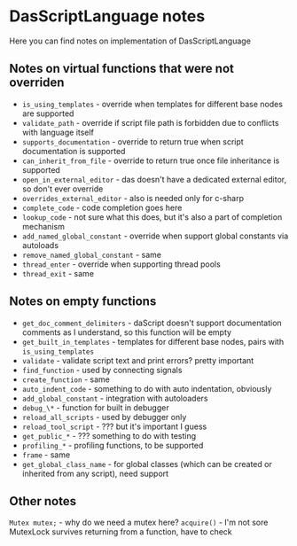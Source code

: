 # DasScriptLanguage notes

Here you can find notes on implementation of DasScriptLanguage

## Notes on virtual functions that were not overriden

* `is_using_templates` - override when templates for different base nodes are supported
* `validate_path` - override if script file path is forbidden due to conflicts with language itself
* `supports_documentation` - override to return true when script documentation is supported
* `can_inherit_from_file` - override to return true once file inheritance is supported
* `open_in_external_editor` - das doesn't have a dedicated external editor, so  don't ever override
* `overrides_external_editor` - also is needed only for c-sharp
* `complete_code` - code completion goes here
* `lookup_code` - not sure what this does, but it's also a part of completion mechanism
* `add_named_global_constant` - override when support global constants via autoloads
* `remove_named_global_constant` - same
* `thread_enter` - override when supporting thread pools
* `thread_exit` - same

## Notes on empty functions

* `get_doc_comment_delimiters` - daScript doesn't support documentation comments as I understand, so this function will be empty
* `get_built_in_templates` - templates for different base nodes, pairs with `is_using_templates`
* `validate` - validate script text and print errors? pretty important
* `find_function` - used by connecting signals
* `create_function` - same
* `auto_indent_code` - something to do with auto indentation, obviously
* `add_global_constant` - integration with autoloaders
* `debug_\*` - function for built in debugger
* `reload_all_scripts` - used by debugger only
* `reload_tool_script` - ??? but it's important I guess
* `get_public_*` - ??? something to do with testing
* `profiling_*` - profiling functions, to be supported
* `frame` - same
* `get_global_class_name` - for global classes (which can be created or inherited from any script), need support
## Other notes

`Mutex mutex;` -  why do we need a mutex here?
`acquire()` - I'm not sore MutexLock survives returning from a function, have to check